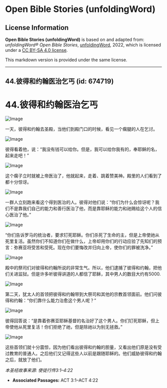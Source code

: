 # Open Bible Stories (unfoldingWord)

## License Information

**Open Bible Stories (unfoldingWord)** is based on and adapted from: _unfoldingWord® Open Bible Stories_, [unfoldingWord](https://unfoldingword.org/utw), 2022, which is licensed under a [CC BY-SA 4.0 license](https://creativecommons.org/licenses/by-sa/4.0/legalcode.en).

This markdown version is provided under the same license.



--------------------------------

## 44.彼得和约翰医治乞丐 (id: 674719)

44\.彼得和约翰医治乞丐
=============

![Image](https://cdn.door43.org/obs/jpg/360px/obs-en-44-01.jpg?direct&)

一天，彼得和约翰去圣殿，当他们到殿门口的时候，看见一个瘸腿的人在乞讨。

![Image](https://cdn.door43.org/obs/jpg/360px/obs-en-44-02.jpg?direct&)

彼得看着他，说：“我没有钱可以给你。但是，我可以给你我有的，奉耶稣的名，起来走吧！”

![Image](https://cdn.door43.org/obs/jpg/360px/obs-en-44-03.jpg?direct&)

这个瘸子立时就被上帝医治了，他就起来，走着、跳着赞美神。殿里的人们看到了都十分惊讶。

![Image](https://cdn.door43.org/obs/jpg/360px/obs-en-44-04.jpg?direct&)

一群人立刻跑来看这个得到医治的人。彼得对他们说：“你们为什么会惊讶呢？我们不是靠我们自己的能力和善行医治了他，而是靠耶稣的能力和祂赐给这个人的信心医治了他。”

![Image](https://cdn.door43.org/obs/jpg/360px/obs-en-44-05.jpg?direct&)

“你们告诉罗马的统治者，要求钉死耶稣。你们杀死了生命的主，但是上帝使祂从死里复活。虽然你们不知道你们在做什么，上帝却用你们的行动应验了先知们的预言：弥赛亚将受苦和受死。现在你们要悔改并归向上帝，使你们的罪被洗净。”

![Image](https://cdn.door43.org/obs/jpg/360px/obs-en-44-06.jpg?direct&)

殿中的祭司们对彼得和约翰所说的非常生气。所以，他们逮捕了彼得和约翰，把他们关进监狱。但是许多听彼得讲道的人都信了耶稣，其中男人的数目大约有5000\.

![Image](https://cdn.door43.org/obs/jpg/360px/obs-en-44-07.jpg?direct&)

第二天，犹太人的首领把彼得和约翰带到大祭司和其他的宗教首领面前。他们问彼得和约翰：“你们靠什么能力治愈这个男人呢？”

![Image](https://cdn.door43.org/obs/jpg/360px/obs-en-44-08.jpg?direct&)

彼得回答说：“是靠着弥赛亚耶稣基督的名治好了这个男人。你们钉死耶稣，但上帝使他从死里复活！你们拒绝了祂，但是除祂以为别无拯救。”

![Image](https://cdn.door43.org/obs/jpg/360px/obs-en-44-09.jpg?direct&)

这些首领们就十分震惊，因为他们看出彼得和约翰的胆量，又看出他们原是没有受过教育的普通人。之后他们又记得这些人以前是跟随耶稣的。他们威胁彼得和约翰之后，就放了他们。

*本圣经故事来源: 使徒行传3:1–4:22*

* **Associated Passages:** ACT 3:1–ACT 4:22

